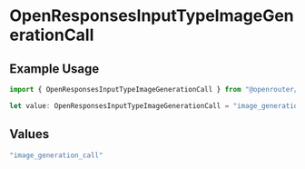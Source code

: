 # OpenResponsesInputTypeImageGenerationCall

## Example Usage

```typescript
import { OpenResponsesInputTypeImageGenerationCall } from "@openrouter/sdk/models";

let value: OpenResponsesInputTypeImageGenerationCall = "image_generation_call";
```

## Values

```typescript
"image_generation_call"
```
